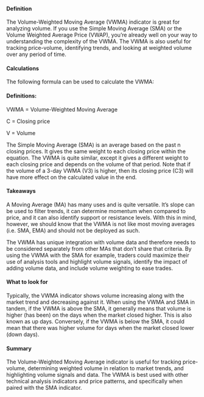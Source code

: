 #### Definition

The Volume-Weighted Moving Average (VWMA) indicator is great for analyzing volume. If you use the Simple Moving Average (SMA) or the Volume Weighted Average Price (VWAP), you’re already well on your way to understanding the complexity of the VWMA. The VWMA is also useful for tracking price-volume, identifying trends, and looking at weighted volume over any period of time.

#### Calculations

The following formula can be used to calculate the VWMA:

#### Definitions:

VWMA = Volume-Weighted Moving Average

C = Closing price

V = Volume

The Simple Moving Average (SMA) is an average based on the past n closing prices. It gives the same weight to each closing price within the equation. The VWMA is quite similar, except it gives a different weight to each closing price and depends on the volume of that period. Note that if the volume of a 3-day VWMA (V3) is higher, then its closing price (C3) will have more effect on the calculated value in the end.

#### Takeaways

A Moving Average (MA) has many uses and is quite versatile. It’s slope can be used to filter trends, it can determine momentum when compared to price, and it can also identify support or resistance levels. With this in mind, however, we should know that the VWMA is not like most moving averages (i.e. SMA, EMA) and should not be deployed as such.

The VWMA has unique integration with volume data and therefore needs to be considered separately from other MAs that don’t share that criteria. By using the VWMA with the SMA for example, traders could maximize their use of analysis tools and highlight volume signals, identify the impact of adding volume data, and include volume weighting to ease trades.

#### What to look for

Typically, the VWMA indicator shows volume increasing along with the market trend and decreasing against it. When using the VWMA and SMA in tandem, if the VWMA is above the SMA, it generally means that volume is higher (has been) on the days when the market closed higher. This is also known as up days. Conversely, if the VWMA is below the SMA, it could mean that there was higher volume for days when the market closed lower (down days).

#### Summary

The Volume-Weighted Moving Average indicator is useful for tracking price-volume, determining weighted volume in relation to market trends, and highlighting volume signals and data. The VWMA is best used with other technical analysis indicators and price patterns, and specifically when paired with the SMA indicator.